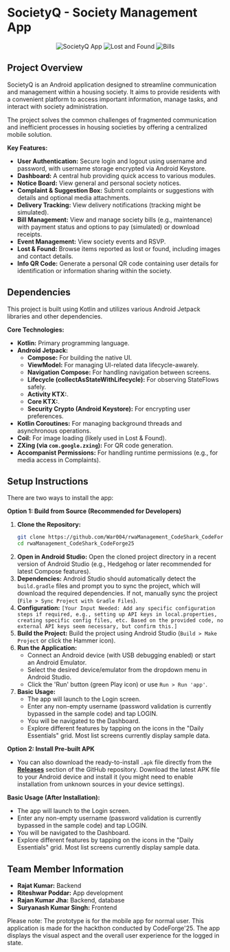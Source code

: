 # SocietyQ - Society Management App

<div align="center">
  <img src="https://github.com/user-attachments/assets/be0b81ae-05a0-40e9-a04e-3c2352656d10" alt="SocietyQ App">
  <img src="https://github.com/user-attachments/assets/cfe6f2d3-ea4f-45a5-b22e-a2b5f50decba" alt="Lost and Found">
  <img src="https://github.com/user-attachments/assets/e8d4c7ac-3cfd-4a81-8805-a111130cd7ea" alt="Bills">

</div>

## Project Overview

SocietyQ is an Android application designed to streamline communication and management within a housing society. It aims to provide residents with a convenient platform to access important information, manage tasks, and interact with society administration.

The project solves the common challenges of fragmented communication and inefficient processes in housing societies by offering a centralized mobile solution.

**Key Features:**

* **User Authentication:** Secure login and logout using username and password, with username storage encrypted via Android Keystore.
* **Dashboard:** A central hub providing quick access to various modules.
* **Notice Board:** View general and personal society notices.
* **Complaint & Suggestion Box:** Submit complaints or suggestions with details and optional media attachments.
* **Delivery Tracking:** View delivery notifications (tracking might be simulated).
* **Bill Management:** View and manage society bills (e.g., maintenance) with payment status and options to pay (simulated) or download receipts.
* **Event Management:** View society events and RSVP.
* **Lost & Found:** Browse items reported as lost or found, including images and contact details.
* **Info QR Code:** Generate a personal QR code containing user details for identification or information sharing within the society.

## Dependencies

This project is built using Kotlin and utilizes various Android Jetpack libraries and other dependencies.

**Core Technologies:**

* **Kotlin:** Primary programming language.
* **Android Jetpack:**
    * **Compose:** For building the native UI.
    * **ViewModel:** For managing UI-related data lifecycle-awarely.
    * **Navigation Compose:** For handling navigation between screens.
    * **Lifecycle (collectAsStateWithLifecycle):** For observing StateFlows safely.
    * **Activity KTX:**.
    * **Core KTX:**.
    * **Security Crypto (Android Keystore):** For encrypting user preferences.
* **Kotlin Coroutines:** For managing background threads and asynchronous operations.
* **Coil:** For image loading (likely used in Lost & Found).
* **ZXing (via `com.google.zxing`):** For QR code generation.
* **Accompanist Permissions:** For handling runtime permissions (e.g., for media access in Complaints).

## Setup Instructions

There are two ways to install the app:

**Option 1: Build from Source (Recommended for Developers)**

1.  **Clone the Repository:**
    ```bash
    git clone https://github.com/War004/rwaManagement_CodeShark_CodeForge25
    cd rwaManagement_CodeShark_CodeForge25 
    ```
2.  **Open in Android Studio:** Open the cloned project directory in a recent version of Android Studio (e.g., Hedgehog or later recommended for latest Compose features).
3.  **Dependencies:** Android Studio should automatically detect the `build.gradle` files and prompt you to sync the project, which will download the required dependencies. If not, manually sync the project (`File > Sync Project with Gradle Files`).
4.  **Configuration:** `[Your Input Needed: Add any specific configuration steps if required, e.g., setting up API keys in local.properties, creating specific config files, etc. Based on the provided code, no external API keys seem necessary, but confirm this.]`
5.  **Build the Project:** Build the project using Android Studio (`Build > Make Project` or click the Hammer icon).
6.  **Run the Application:**
    * Connect an Android device (with USB debugging enabled) or start an Android Emulator.
    * Select the desired device/emulator from the dropdown menu in Android Studio.
    * Click the 'Run' button (green Play icon) or use `Run > Run 'app'`.
7.  **Basic Usage:**
    * The app will launch to the Login screen.
    * Enter any non-empty username (password validation is currently bypassed in the sample code) and tap LOGIN.
    * You will be navigated to the Dashboard.
    * Explore different features by tapping on the icons in the "Daily Essentials" grid. Most list screens currently display sample data.

**Option 2: Install Pre-built APK**

* You can also download the ready-to-install `.apk` file directly from the **[Releases](https://github.com/War004/rwaManagement_CodeShark_CodeForge25/releases)** section of the GitHub repository. Download the latest APK file to your Android device and install it (you might need to enable installation from unknown sources in your device settings).

**Basic Usage (After Installation):**

* The app will launch to the Login screen.
* Enter any non-empty username (password validation is currently bypassed in the sample code) and tap LOGIN.
* You will be navigated to the Dashboard.
* Explore different features by tapping on the icons in the "Daily Essentials" grid. Most list screens currently display sample data.

## Team Member Information

* **Rajat Kumar:** Backend
* **Riteshwar Poddar:** App development
* **Rajan Kumar Jha:** Backend, database
* **Suryanash Kumar Singh:** Frontend

Please note: The prototype is for the mobile app for normal user. This application is made for the hackthon conducted by CodeForge'25. The app displays the visual aspect and the overall user experience for the logged in state.
